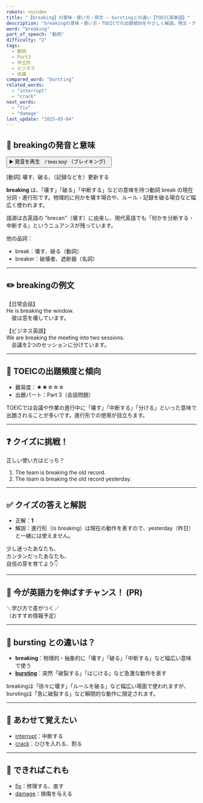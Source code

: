 ```yaml
---
robots: noindex
title: "【breaking】の意味・使い方・例文 ― burstingとの違い【TOEIC英単語】"
description: "breakingの意味・使い方・TOEICでの出題傾向をやさしく解説。例文・クイズ付きでburstingとの違いもわかりやすく学べます。"
word: "breaking"
part_of_speech: "動詞"
difficulty: "2"
tags:
  - 動詞
  - Part3
  - 中立的
  - ビジネス
  - 会議
compared_word: "bursting"
related_words:
  - "interrupt"
  - "crack"
next_words:
  - "fix"
  - "damage"
last_update: "2025-05-04"
---
```


## 🔰 breakingの発音と意味

<button class="play-audio" onclick="playTTS('breaking')">
  <span class="play-audio-main">
    ▶️ 発音を再生　/ˈbreɪ.kɪŋ/
  </span>
  <span class="play-audio-sub">
    （ブレイキング）
  </span>
</button>

[動詞] 壊す、破る、（記録などを）更新する

**breaking** は、「壊す」「破る」「中断する」などの意味を持つ動詞 break の現在分詞・進行形です。物理的に何かを壊す場合や、ルール・記録を破る場合など幅広く使われます。

語源は古英語の "brecan"（壊す）に由来し、現代英語でも「何かを分断する・中断する」というニュアンスが残っています。

他の品詞：  
- break：壊す、破る（動詞）
- breaker：破壊者、遮断器（名詞）

---

## ✏️ breakingの例文

【日常会話】  
He is breaking the window.  
　彼は窓を壊しています。

【ビジネス英語】  
We are breaking the meeting into two sessions.  
　会議を2つのセッションに分けています。

---

## 🎯 TOEICの出題頻度と傾向

- 難易度：★★☆☆☆
- 出題パート：Part 3（会話問題）

TOEICでは会議や作業の進行中に「壊す」「中断する」「分ける」といった意味で出題されることが多いです。進行形での使用が目立ちます。

---

## ❓ クイズに挑戦！

正しい使い方はどっち？

1. The team is breaking the old record.  
2. The team is breaking the old record yesterday.

---

## ✅ クイズの答えと解説

- 正解：**1**
- 解説：進行形（is breaking）は現在の動作を表すので、yesterday（昨日）と一緒には使えません。

少し迷ったあなたも、  
カンタンだったあなたも、  
自信の芽を育てよう👇️

---

## 🚀 今が英語力を伸ばすチャンス！ (PR)

<div class="info-center">
＼学び方で差がつく／<br>  
（おすすめ情報予定）
</div>

---

## 🤔  bursting との違いは？

- **breaking**：物理的・抽象的に「壊す」「破る」「中断する」など幅広い意味で使う
- **[bursting](/bursting)**：突然「破裂する」「はじける」など急激な動作を表す

breakingは「徐々に壊す」「ルールを破る」など幅広い場面で使われますが、burstingは「急に破裂する」など瞬間的な動作に限定されます。

---

## 🧩 あわせて覚えたい

- [interrupt](/interrupt)：中断する
- [crack](/crack)：ひびを入れる、割る

---

## 📖 できればこれも

- [fix](/fix)：修理する、直す
- [damage](/damage)：損傷を与える

<!-- cvid: aid16_bid15 -->
